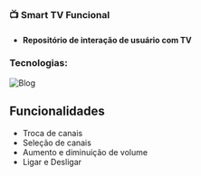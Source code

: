 ### 📺 Smart TV Funcional

- #### Repositório de interação de usuário com TV

### Tecnologias:

![Blog](https://img.shields.io/badge/Java-ED8B00?style=for-the-badge&logo=openjdk&logoColor=white) 


## Funcionalidades

- Troca de canais
- Seleção de canais
- Aumento e diminuição de volume
- Ligar e Desligar